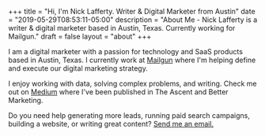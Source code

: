 +++
title = "Hi, I'm Nick Lafferty. Writer & Digital Marketer from Austin"
date = "2019-05-29T08:53:11-05:00"
description = "About Me - Nick Lafferty is a writer & digital marketer based in Austin, Texas. Currently working for Mailgun."
draft = false
layout = "about"
+++

I am a digital marketer with a passion for technology and SaaS products based in Austin, Texas. I currently work at [Mailgun](https://mailgun.com) where I'm helping define and execute our digital marketing strategy. 

I enjoy working with data, solving complex problems, and writing. Check me out on [Medium](https://medium.com/@NickLafferty) where I've been published in The Ascent and Better Marketing. 

Do you need help generating more leads, running paid search campaigns, building a website, or writing great content? [Send me an email.](mailto:nick@lafferty.co)

